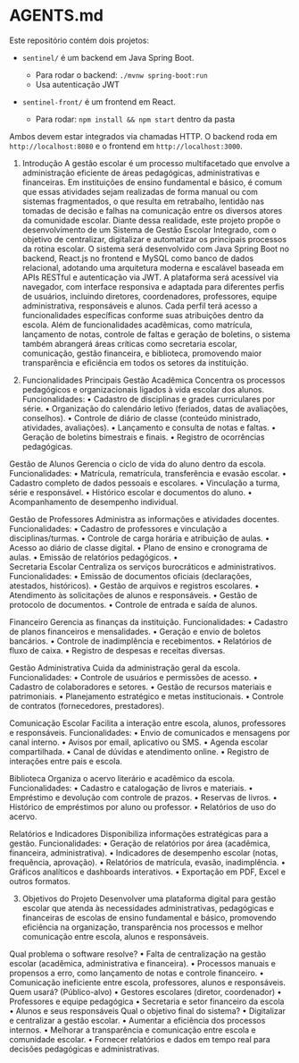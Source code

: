 # AGENTS.md

Este repositório contém dois projetos:

- `sentinel/` é um backend em Java Spring Boot.
  - Para rodar o backend: `./mvnw spring-boot:run`
  - Usa autenticação JWT

- `sentinel-front/` é um frontend em React.
  - Para rodar: `npm install && npm start` dentro da pasta

Ambos devem estar integrados via chamadas HTTP.
O backend roda em `http://localhost:8080` e o frontend em `http://localhost:3000`.

1. Introdução
A gestão escolar é um processo multifacetado que envolve a administração eficiente de áreas pedagógicas, administrativas e financeiras. Em instituições de ensino fundamental e básico, é comum que essas atividades sejam realizadas de forma manual ou com sistemas fragmentados, o que resulta em retrabalho, lentidão nas tomadas de decisão e falhas na comunicação entre os diversos atores da comunidade escolar.
Diante dessa realidade, este projeto propõe o desenvolvimento de um Sistema de Gestão Escolar Integrado, com o objetivo de centralizar, digitalizar e automatizar os principais processos da rotina escolar. O sistema será desenvolvido com Java Spring Boot no backend, React.js no frontend e MySQL como banco de dados relacional, adotando uma arquitetura moderna e escalável baseada em APIs RESTful e autenticação via JWT.
A plataforma será acessível via navegador, com interface responsiva e adaptada para diferentes perfis de usuários, incluindo diretores, coordenadores, professores, equipe administrativa, responsáveis e alunos. Cada perfil terá acesso a funcionalidades específicas conforme suas atribuições dentro da escola.
Além de funcionalidades acadêmicas, como matrícula, lançamento de notas, controle de faltas e geração de boletins, o sistema também abrangerá áreas críticas como secretaria escolar, comunicação, gestão financeira, e biblioteca, promovendo maior transparência e eficiência em todos os setores da instituição.

2. Funcionalidades Principais
Gestão Acadêmica
Concentra os processos pedagógicos e organizacionais ligados à vida escolar dos alunos.
Funcionalidades:
•	Cadastro de disciplinas e grades curriculares por série.
•	Organização do calendário letivo (feriados, datas de avaliações, conselhos).
•	Controle de diário de classe (conteúdo ministrado, atividades, avaliações).
•	Lançamento e consulta de notas e faltas.
•	Geração de boletins bimestrais e finais.
•	Registro de ocorrências pedagógicas.


Gestão de Alunos
Gerencia o ciclo de vida do aluno dentro da escola.
Funcionalidades:
•	Matrícula, rematrícula, transferência e evasão escolar.
•	Cadastro completo de dados pessoais e escolares.
•	Vinculação a turma, série e responsável.
•	Histórico escolar e documentos do aluno.
•	Acompanhamento de desempenho individual.


Gestão de Professores
Administra as informações e atividades docentes.
Funcionalidades:
•	Cadastro de professores e vinculação a disciplinas/turmas.
•	Controle de carga horária e atribuição de aulas.
•	Acesso ao diário de classe digital.
•	Plano de ensino e cronograma de aulas.
•	Emissão de relatórios pedagógicos.
•	
Secretaria Escolar
Centraliza os serviços burocráticos e administrativos.
Funcionalidades:
•	Emissão de documentos oficiais (declarações, atestados, históricos).
•	Gestão de arquivos e registros escolares.
•	Atendimento às solicitações de alunos e responsáveis.
•	Gestão de protocolo de documentos.
•	Controle de entrada e saída de alunos.


Financeiro
Gerencia as finanças da instituição.
Funcionalidades:
•	Cadastro de planos financeiros e mensalidades.
•	Geração e envio de boletos bancários.
•	Controle de inadimplência e recebimentos.
•	Relatórios de fluxo de caixa.
•	Registro de despesas e receitas diversas.


Gestão Administrativa
Cuida da administração geral da escola.
Funcionalidades:
•	Controle de usuários e permissões de acesso.
•	Cadastro de colaboradores e setores.
•	Gestão de recursos materiais e patrimoniais.
•	Planejamento estratégico e metas institucionais.
•	Controle de contratos (fornecedores, prestadores).

Comunicação Escolar
Facilita a interação entre escola, alunos, professores e responsáveis.
Funcionalidades:
•	Envio de comunicados e mensagens por canal interno.
•	Avisos por email, aplicativo ou SMS.
•	Agenda escolar compartilhada.
•	Canal de dúvidas e atendimento online.
•	Registro de interações entre pais e escola.

Biblioteca
Organiza o acervo literário e acadêmico da escola.
Funcionalidades:
•	Cadastro e catalogação de livros e materiais.
•	Empréstimo e devolução com controle de prazos.
•	Reservas de livros.
•	Histórico de empréstimos por aluno ou professor.
•	Relatórios de uso do acervo.

Relatórios e Indicadores
Disponibiliza informações estratégicas para a gestão.
Funcionalidades:
•	Geração de relatórios por área (acadêmica, financeira, administrativa).
•	Indicadores de desempenho escolar (notas, frequência, aprovação).
•	Relatórios de matrícula, evasão, inadimplência.
•	Gráficos analíticos e dashboards interativos.
•	Exportação em PDF, Excel e outros formatos.

3. Objetivos do Projeto
Desenvolver uma plataforma digital para gestão escolar que atenda às necessidades administrativas, pedagógicas e financeiras de escolas de ensino fundamental e básico, promovendo eficiência na organização, transparência nos processos e melhor comunicação entre escola, alunos e responsáveis.

Qual problema o software resolve?
•	Falta de centralização na gestão escolar (acadêmica, administrativa e financeira).
•	Processos manuais e propensos a erro, como lançamento de notas e controle financeiro.
•	Comunicação ineficiente entre escola, professores, alunos e responsáveis.
Quem usará? (Público-alvo)
•	Gestores escolares (diretor, coordenador)
•	Professores e equipe pedagógica
•	Secretaria e setor financeiro da escola
•	Alunos e seus responsáveis
Qual o objetivo final do sistema?
•	Digitalizar e centralizar a gestão escolar.
•	Aumentar a eficiência dos processos internos.
•	Melhorar a transparência e comunicação entre escola e comunidade escolar.
•	Fornecer relatórios e dados em tempo real para decisões pedagógicas e administrativas.